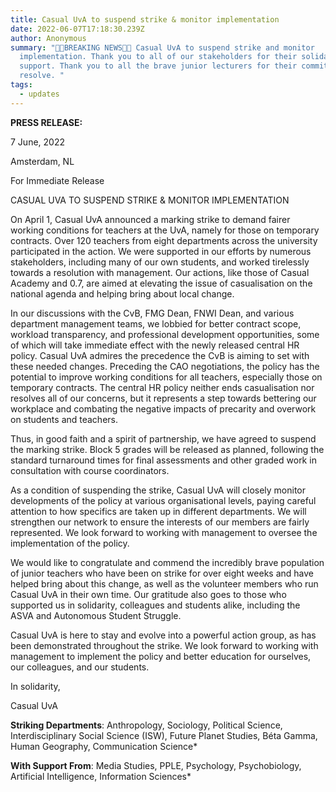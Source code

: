 ```yaml
---
title: Casual UvA to suspend strike & monitor implementation
date: 2022-06-07T17:18:30.239Z
author: Anonymous
summary: "📣📣BREAKING NEWS📣📣 Casual UvA to suspend strike and monitor
  implementation. Thank you to all of our stakeholders for their solidarity and
  support. Thank you to all the brave junior lecturers for their commitment and
  resolve. "
tags:
  - updates
---
```

**PRESS RELEASE:**

7 June, 2022

Amsterdam, NL

For Immediate Release



CASUAL UVA TO SUSPEND STRIKE & MONITOR IMPLEMENTATION

On April 1, Casual UvA announced a marking strike to demand fairer working conditions for teachers at the UvA, namely for those on temporary contracts. Over 120 teachers from eight departments across the university participated in the action. We were supported in our efforts by numerous stakeholders, including many of our own students, and worked tirelessly towards a resolution with management. Our actions, like those of Casual Academy and 0.7, are aimed at elevating the issue of casualisation on the national agenda and helping bring about local change.

In our discussions with the CvB, FMG Dean, FNWI Dean, and various department management teams, we lobbied for better contract scope, workload transparency, and professional development opportunities, some of which will take immediate effect with the newly released central HR policy. Casual UvA admires the precedence the CvB is aiming to set with these needed changes. Preceding the CAO negotiations, the policy has the potential to improve working conditions for all teachers, especially those on temporary contracts. The central HR policy neither ends casualisation nor resolves all of our concerns, but it represents a step towards bettering our workplace and combating the negative impacts of precarity and overwork on students and teachers.

Thus, in good faith and a spirit of partnership, we have agreed to suspend the marking strike. Block 5 grades will be released as planned, following the standard turnaround times for final assessments and other graded work in consultation with course coordinators. 

As a condition of suspending the strike, Casual UvA will closely monitor developments of the policy at various organisational levels, paying careful attention to how specifics are taken up in different departments. We will strengthen our network to ensure the interests of our members are fairly represented. We look forward to working with management to oversee the implementation of the policy. 

We would like to congratulate and commend the incredibly brave population of junior teachers who have been on strike for over eight weeks and have helped bring about this change, as well as the volunteer members who run Casual UvA in their own time. Our gratitude also goes to those who supported us in solidarity, colleagues and students alike, including the ASVA and Autonomous Student Struggle.

Casual UvA is here to stay and evolve into a powerful action group, as has been demonstrated throughout the strike. We look forward to working with management to implement the policy and better education for ourselves, our colleagues, and our students.

In solidarity,

Casual UvA



**Striking Departments**: Anthropology, Sociology, Political Science, Interdisciplinary Social Science (ISW), Future Planet Studies, Béta Gamma, Human Geography, Communication Science*

**With Support From**: Media Studies, PPLE, Psychology, Psychobiology, Artificial Intelligence, Information Sciences*